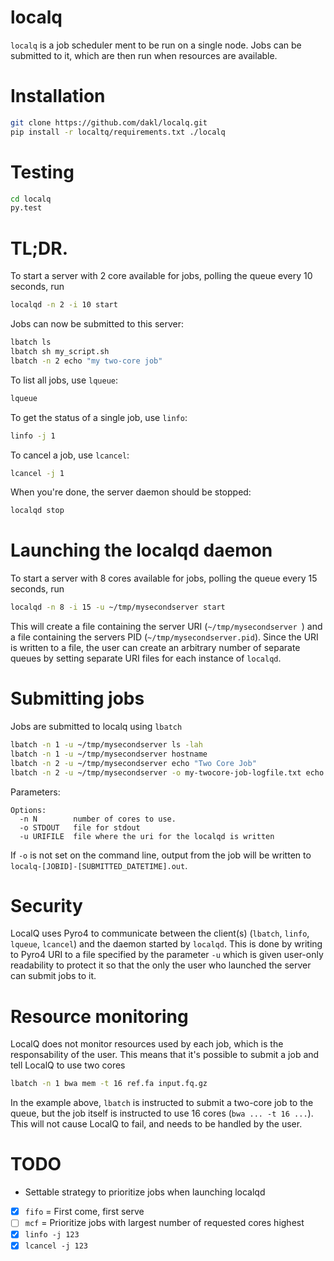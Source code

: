 # localq

`localq` is a job scheduler ment to be run on a single node. Jobs can be submitted to it, which are then run when resources are available. 

# Installation

```bash
git clone https://github.com/dakl/localq.git
pip install -r localtq/requirements.txt ./localq
```

# Testing

```bash
cd localq
py.test
```

# TL;DR.

To start a server with 2 core available for jobs, polling the queue every 10 seconds, run
 
```bash
localqd -n 2 -i 10 start
```

Jobs can now be submitted to this server: 

```bash
lbatch ls
lbatch sh my_script.sh
lbatch -n 2 echo "my two-core job"
```

To list all jobs, use `lqueue`: 

```bash
lqueue
```

To get the status of a single job, use `linfo`:

```bash
linfo -j 1
```

To cancel a job, use `lcancel`:

```bash
lcancel -j 1
```


When you're done, the server daemon should be stopped: 

```bash
localqd stop
```

# Launching the localqd daemon

To start a server with 8 cores available for jobs, polling the queue every 15 seconds, run 

```bash
localqd -n 8 -i 15 -u ~/tmp/mysecondserver start
```

This will create a file containing the server URI (`~/tmp/mysecondserver `) and a file containing the servers PID (`~/tmp/mysecondserver.pid`). Since the URI is written to a file, the user can create an arbitrary number of separate queues by setting separate URI files for each instance of `localqd`. 

# Submitting jobs

Jobs are submitted to localq using `lbatch`

```bash
lbatch -n 1 -u ~/tmp/mysecondserver ls -lah
lbatch -n 1 -u ~/tmp/mysecondserver hostname
lbatch -n 2 -u ~/tmp/mysecondserver echo "Two Core Job"
lbatch -n 2 -u ~/tmp/mysecondserver -o my-twocore-job-logfile.txt echo "Two Core Job with log"

```

Parameters:

```
Options:
  -n N        number of cores to use.
  -o STDOUT   file for stdout
  -u URIFILE  file where the uri for the localqd is written
```

If `-o` is not set on the command line, output from the job will be written to `localq-[JOBID]-[SUBMITTED_DATETIME].out`.

# Security

LocalQ uses Pyro4 to communicate between the client(s) (`lbatch`, `linfo`, `lqueue`, `lcancel`) and the daemon started by `localqd`. This is done by writing to Pyro4 URI to a file specified by the parameter `-u` which is given user-only readability to protect it so that the only the user who launched the server can submit jobs to it.

# Resource monitoring

LocalQ does not monitor resources used by each job, which is the responsability of the user. This means that it's possible to submit a job and tell LocalQ to use two cores

```bash
lbatch -n 1 bwa mem -t 16 ref.fa input.fq.gz
```

In the example above, `lbatch` is instructed to submit a two-core job to the queue, but the job itself is instructed to use 16 cores (`bwa ... -t 16 ...`). This will not cause LocalQ to fail, and needs to be handled by the user.

# TODO

* Settable strategy to prioritize jobs when launching localqd
 * [x] `fifo` = First come, first serve
 * [ ] `mcf` = Prioritize jobs with largest number of requested cores highest
* [x] `linfo -j 123`
* [x] `lcancel -j 123`
